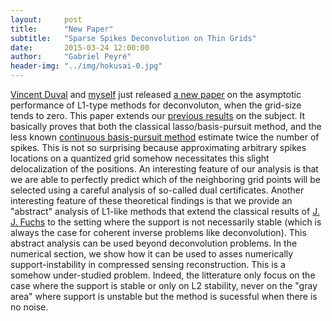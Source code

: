 ```yaml
---
layout:     post
title:      "New Paper"
subtitle:   "Sparse Spikes Deconvolution on Thin Grids"
date:       2015-03-24 12:00:00
author:     "Gabriel Peyré"
header-img: "../img/hokusai-0.jpg"
---
```



[Vincent Duval](https://who.rocq.inria.fr/Vincent.Duval/) and [myself](http://gpeyre.github.io/) just released [a new paper](http://hal.archives-ouvertes.fr/hal-01135200) on the asymptotic performance of L1-type methods for deconvoluton, when the grid-size tends to zero. This paper  extends our [previous results](https://hal.archives-ouvertes.fr/hal-00839635/) on the subject. It basically proves that both the classical lasso/basis-pursuit method, and the less known [continuous basis-pursuit method](http://nbviewer.ipython.org/github/gpeyre/numerical-tours/blob/master/matlab/sparsity_9_sparsespikes_cbp.ipynb) estimate twice the number of spikes. This is not so surprising because approximating arbitrary spikes locations on a quantized grid somehow necessitates this slight delocalization of the positions. An interesting feature of our analysis is that we are able to perfectly predict which of the neighboring grid points will be selected using a careful analysis of so-called dual certificates. Another interesting feature of these theoretical findings is that we provide an "abstract" analysis of L1-like methods that extend the classical results of [J. J. Fuchs](http://ieeexplore.ieee.org/xpl/login.jsp?tp=&arnumber=1512430&url=http%3A%2F%2Fieeexplore.ieee.org%2Fxpls%2Fabs_all.jsp%3Farnumber%3D1512430) to the setting where the support is not necessarily stable (which is always the case for coherent inverse problems like deconvolution). This abstract analysis can be used beyond deconvolution problems. In the numerical section, we show how it can be used to asses numerically support-instability in compressed sensing reconstruction. This is a somehow under-studied problem. Indeed, the litterature only focus on the case where the support is stable or only on L2 stability, never on the "gray area" where support is unstable but the method is sucessful when there is no noise.
